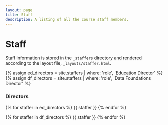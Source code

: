 ```yaml
---
layout: page
title: Staff
description: A listing of all the course staff members.
---
```


# Staff

Staff information is stored in the `_staffers` directory and rendered according to the layout file, `_layouts/staffer.html`.


{% assign ed_directors = site.staffers | where: 'role', 'Education Director' %}
{% assign df_directors = site.staffers | where: 'role', 'Data Foundations Director' %}

### Directors


{% for staffer in ed_directors %}
{{ staffer }}
{% endfor %}


{% for staffer in df_directors %}
{{ staffer }}
{% endfor %}


<!-- {% assign teaching_assistants = site.staffers | where: 'role', 'Teaching Assistant' %}
{% assign num_teaching_assistants = teaching_assistants | size %}
{% if num_teaching_assistants != 0 %}
## Teaching Assistants

{% for staffer in teaching_assistants %}
{{ staffer }}
{% endfor %}
{% endif %} -->
